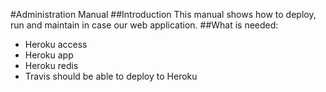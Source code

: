 #Administration Manual
##Introduction
This manual shows how to deploy, run and maintain in case our web application.
##What is needed:
- Heroku access
 - Heroku app
 - Heroku redis
- Travis should be able to deploy to Heroku
